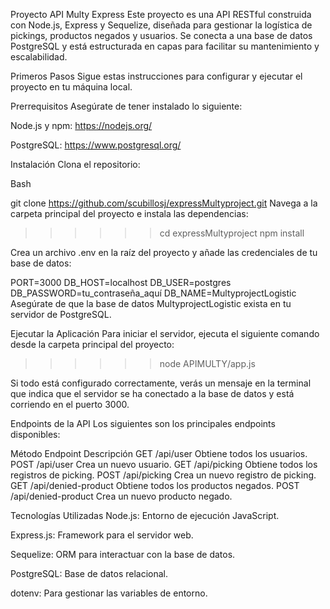 Proyecto API Multy Express
Este proyecto es una API RESTful construida con Node.js, Express y Sequelize, diseñada para gestionar la logística de pickings, productos negados y usuarios. 
Se conecta a una base de datos PostgreSQL y está estructurada en capas para facilitar su mantenimiento y escalabilidad.

Primeros Pasos
Sigue estas instrucciones para configurar y ejecutar el proyecto en tu máquina local.

Prerrequisitos
Asegúrate de tener instalado lo siguiente:

Node.js y npm: https://nodejs.org/

PostgreSQL: https://www.postgresql.org/

Instalación
Clona el repositorio:

Bash

git clone https://github.com/scubillosj/expressMultyproject.git
Navega a la carpeta principal del proyecto e instala las dependencias:
>>>>>>cd expressMultyproject
>>>>>>npm install

Crea un archivo .env en la raíz del proyecto y añade las credenciales de tu base de datos:

PORT=3000
DB_HOST=localhost
DB_USER=postgres
DB_PASSWORD=tu_contraseña_aquí
DB_NAME=MultyprojectLogistic
Asegúrate de que la base de datos MultyprojectLogistic exista en tu servidor de PostgreSQL.

Ejecutar la Aplicación
Para iniciar el servidor, ejecuta el siguiente comando desde la carpeta principal del proyecto:
>>>>>>node APIMULTY/app.js

Si todo está configurado correctamente, verás un mensaje en la terminal que indica que el servidor se ha conectado a la base de datos y está corriendo en el puerto 3000.

Endpoints de la API
Los siguientes son los principales endpoints disponibles:

Método	Endpoint	Descripción
GET	/api/user	Obtiene todos los usuarios.
POST	/api/user	Crea un nuevo usuario.
GET	/api/picking	Obtiene todos los registros de picking.
POST	/api/picking	Crea un nuevo registro de picking.
GET	/api/denied-product	Obtiene todos los productos negados.
POST	/api/denied-product	Crea un nuevo producto negado.


Tecnologías Utilizadas
Node.js: Entorno de ejecución JavaScript.

Express.js: Framework para el servidor web.

Sequelize: ORM para interactuar con la base de datos.

PostgreSQL: Base de datos relacional.

dotenv: Para gestionar las variables de entorno.
